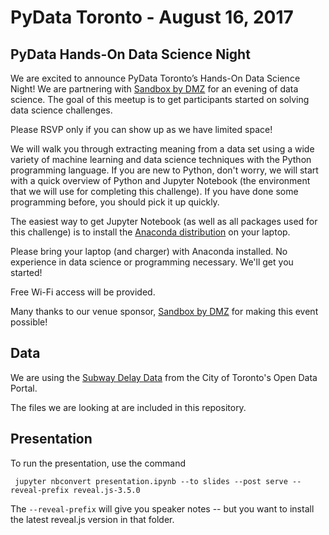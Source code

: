 # PyData Toronto - August 16, 2017

## PyData Hands-On Data Science Night

We are excited to announce PyData Toronto’s Hands-On Data Science Night!
We are partnering with [Sandbox by DMZ](http://sandboxdmz.ca) for an evening of
data science.
The goal of this meetup is to get participants started on solving data science
challenges.

Please RSVP only if you can show up as we have limited space!

We will walk you through extracting meaning from a data set using a wide
variety of machine learning and data science techniques with the Python
programming language.
If you are new to Python, don't worry, we will start with a quick overview of
Python and Jupyter Notebook
(the environment that we will use for completing this challenge).
If you have done some programming before, you should pick it up quickly.

The easiest way to get Jupyter Notebook
(as well as all packages used for this challenge) is to install the
[Anaconda distribution](https://www.continuum.io/downloads) on your laptop.

Please bring your laptop (and charger) with Anaconda installed.
No experience in data science or programming necessary. We'll get you started!

Free Wi-Fi access will be provided.

Many thanks to our venue sponsor, [Sandbox by DMZ](http://sandboxdmz.ca) for
making this event possible!

## Data

We are using the [Subway Delay Data](https://www1.toronto.ca/wps/portal/contentonly?vgnextoid=fa6be8c5a612c510VgnVCM10000071d60f89RCRD&vgnextchannel=1a66e03bb8d1e310VgnVCM10000071d60f89RCRD)
from the City of Toronto's Open Data Portal.

The files we are looking at are included in this repository.

## Presentation

To run the presentation, use the command

     jupyter nbconvert presentation.ipynb --to slides --post serve --reveal-prefix reveal.js-3.5.0

The `--reveal-prefix` will give you speaker notes -- but you want to install the
latest reveal.js version in that folder.
